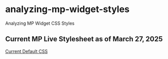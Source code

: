 # analyzing-mp-widget-styles
Analyzing MP Widget CSS Styles

## Current MP Live Stylesheet as of March 27, 2025

[Current Default CSS](https://github.com/bzerangue/analyzing-mp-widget-styles/blob/main/current/as-of-20250327/mppw-widgetstyles.css)

